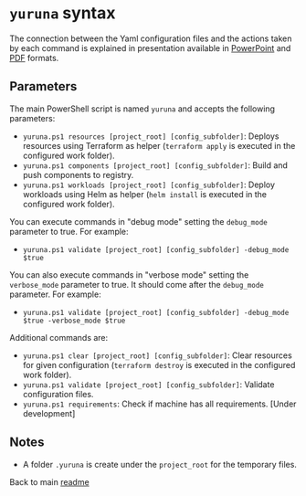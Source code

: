 # `yuruna` syntax

The connection between the Yaml configuration files and the actions taken by each command is explained in presentation available in [PowerPoint](yuruna.pptx) and [PDF](yuruna.pdf) formats.

## Parameters

The main PowerShell script is named `yuruna` and accepts the following parameters:

- `yuruna.ps1 resources [project_root] [config_subfolder]`: Deploys resources using Terraform as helper (`terraform apply` is executed in the configured work folder).
- `yuruna.ps1 components [project_root] [config_subfolder]`: Build and push components to registry.
- `yuruna.ps1 workloads [project_root] [config_subfolder]`: Deploy workloads using Helm as helper (`helm install` is executed in the configured work folder).

You can execute commands in "debug mode" setting the `debug_mode` parameter to true. For example:

- `yuruna.ps1 validate [project_root] [config_subfolder] -debug_mode $true`

You can also execute commands in "verbose mode" setting the `verbose_mode` parameter to true. It should come after the `debug_mode` parameter. For example:

- `yuruna.ps1 validate [project_root] [config_subfolder] -debug_mode $true -verbose_mode $true`

Additional commands are:

- `yuruna.ps1 clear [project_root] [config_subfolder]`: Clear resources for given configuration (`terraform destroy` is executed in the configured work folder).
- `yuruna.ps1 validate [project_root] [config_subfolder]`: Validate configuration files.
- `yuruna.ps1 requirements`: Check if machine has all requirements. [Under development]

## Notes

- A folder `.yuruna` is create under the `project_root` for the temporary files.

Back to main [readme](../README.md)
